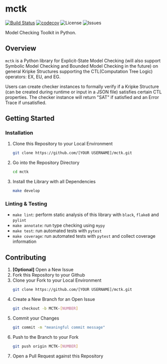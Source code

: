 # mctk

[![Build Status](https://github.com/marcusm117/mctk/workflows/Build%20Status/badge.svg?branch=dev)](https://github.com/marcusm117/mctk/actions?query=workflow%3A%22Build+Status%22) [![codecov](https://codecov.io/gh/marcusm117/mctk/branch/dev/graph/badge.svg)](https://codecov.io/gh/marcusm117/mctk) ![License](https://img.shields.io/badge/License-AGPLv3-green) ![Issues](https://img.shields.io/github/issues/marcusm117/FV_mctk?color=red&label=Issues)

Model Checking Toolkit in Python.


## Overview

`mctk` is a Python library for Explicit-State Model Checking (will also support Symbolic Model Checking and Bounded Model Checking in the future) on general Kripke Structures supporting the CTL(Computation Tree Logic) operators: EX, EU, and EG.

Users can create checker instances to formally verify if a Kripke Structure (can be created during runtime or input in a JSON file) satisfies certain CTL properties. The checker instance will return "SAT" if satisfied and an Error Trace if unsatisfied.


## Getting Started
### Installation
1. Clone this Repository to your Local Environment
   ``` bash
   git clone https://github.com/[YOUR USERNAME]/mctk.git
   ```
2. Go into the Repository Directory
   ``` bash
   cd mctk
   ```
3. Install the Library with all Dependencies
   ``` bash
   make develop
   ```


### Linting & Testing
- `make lint`: perform static analysis of this library with `black`, `flake8` and `pylint`
- `make annotate`: run type checking using `mypy`
- `make test`: run automated tests with `pytest`
- `make coverage`: run automated tests with `pytest` and collect coverage information


## Contributing

1. **[Optional]** Open a New Issue
2. Fork this Repository to your Github
3. Clone your Fork to your Local Environment
   ```bash
   git clone https://github.com/[YOUR USERNAME]/mctk.git
   ```
4. Create a New Branch for an Open Issue
   ```bash
   git checkout -b MCTK-[NUMBER]
   ```
5. Commit your Changes
   ```bash
   git commit -m "meaningful commit message"
   ```
6. Push to the Branch to your Fork
   ```bash
   git push origin MCTK-[NUMBER]
   ```
7. Open a Pull Request against this Repository
